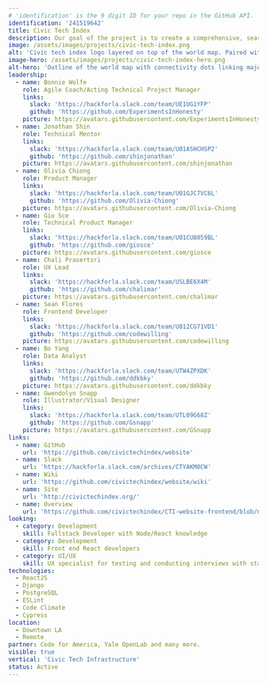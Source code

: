 ```yaml
---
# 'identification' is the 9 digit ID for your repo in the GitHub API.
identification: '241519642'
title: Civic Tech Index
description: Our goal of the project is to create a comprehensive, searchable index of all civic tech open source software projects around the world. We have created the framework and an interest list. We are currently working on building out the website and other marketing tools that demonstrate the power of the index.
image: /assets/images/projects/civic-tech-index.png
alt: 'Civic tech index logo layered on top of the world map. Paired with a globe icon and a magnifying glass.'
image-hero: /assets/images/projects/civic-tech-index-hero.png
alt-hero: 'Outline of the world map with connectivity dots linking major cities on each continent.'
leadership:
  - name: Bonnie Wolfe
    role: Agile Coach/Acting Technical Project Manager
    links:
      slack: 'https://hackforla.slack.com/team/UE1UG1YFP'
      github: 'https://github.com/ExperimentsInHonesty'
    picture: https://avatars.githubusercontent.com/ExperimentsInHonesty
  - name: Jonathan Shin
    role: Technical Mentor
    links:
      slack: 'https://hackforla.slack.com/team/U01ASHCHSP2'
      github: 'https://github.com/shinjonathan'
    picture: https://avatars.githubusercontent.com/shinjonathan
  - name: Olivia Chiong
    role: Product Manager
    links:
      slack: 'https://hackforla.slack.com/team/U01GJC7VC6L'
      github: 'https://github.com/Olivia-Chiong'
    picture: https://avatars.githubusercontent.com/Olivia-Chiong
  - name: Gio Sce
    role: Technical Product Manager
    links:
      slack: 'https://hackforla.slack.com/team/U01CU8059BL'
      github: 'https://github.com/giosce'
    picture: https://avatars.githubusercontent.com/giosce
  - name: Chali Prasertsri
    role: UX Lead
    links:
      slack: 'https://hackforla.slack.com/team/USLBE6X4M'
      github: 'https://github.com/chalimar'
    picture: https://avatars.githubusercontent.com/chalimar
  - name: Sean Flores
    role: Frontend Developer
    links:
      slack: 'https://hackforla.slack.com/team/U012CG71VD1'
      github: 'https://github.com/codewilling'
    picture: https://avatars.githubusercontent.com/codewilling
  - name: Bo Yang
    role: Data Analyst
    links:
      slack: 'https://hackforla.slack.com/team/UTW4ZPXDK'
      github: 'https://github.com/ddkbky'
    picture: https://avatars.githubusercontent.com/ddkbky
  - name: Gwendolyn Snapp
    role: Illustrator/Visual Designer
    links:
      slack: 'https://hackforla.slack.com/team/UTL09G68Z'
      github: 'https://github.com/Gsnapp'
    picture: https://avatars.githubusercontent.com/GSnapp
links:
  - name: GitHub
    url: 'https://github.com/civictechindex/website'
  - name: Slack
    url: 'https://hackforla.slack.com/archives/CTYAKM0CW'
  - name: Wiki
    url: 'https://github.com/civictechindex/website/wiki'
  - name: Site
    url: 'http://civictechindex.org/'
  - name: Overview
    url: 'https://github.com/civictechindex/CTI-website-frontend/blob/main/Civic-Tech-Index-Product-One-Sheet.pdf'
looking:
  - category: Development
    skill: Fullstack Developer with Node/React knowledge
  - category: Development
    skill: Front end React developers
  - category: UI/UX
    skill: UX specialist for testing and conducting interviews with stakeholders
technologies:
  - ReactJS
  - Django
  - PostgreSQL
  - ESLint
  - Code Climate
  - Cypress
location:
  - Downtown LA
  - Remote
partner: Code for America, Yale OpenLab and many more.
visible: true
vertical: 'Civic Tech Infrastructure'
status: Active
---
```

